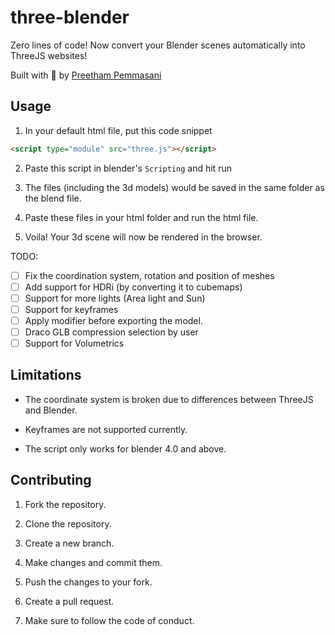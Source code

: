 # three-blender
Zero lines of code! Now convert your Blender scenes automatically into ThreeJS websites! 

Built with 💖 by [Preetham Pemmasani](https://github.com/ppmpreetham)

## Usage
1. In your default html file, put this code snippet 
```html
<script type="module" src="three.js"></script>
```
2. Paste this script in blender's `Scripting` and hit run

3. The files (including the 3d models) would be saved in the same folder as the blend file.

4. Paste these files in your html folder and run the html file.

5. Voila! Your 3d scene will now be rendered in the browser.

TODO:
- [ ] Fix the coordination system, rotation and position of meshes
- [ ] Add support for HDRi (by converting it to cubemaps)
- [ ] Support for more lights (Area light and Sun)
- [ ] Support for keyframes
- [ ] Apply modifier before exporting the model.
- [ ] Draco GLB compression selection by user
- [ ] Support for Volumetrics

## Limitations

- The coordinate system is broken due to differences between ThreeJS and Blender.

- Keyframes are not supported currently.

- The script only works for blender 4.0 and above.

## Contributing
1. Fork the repository.

2. Clone the repository.

3. Create a new branch.

4. Make changes and commit them.

5. Push the changes to your fork.

6. Create a pull request.

7. Make sure to follow the code of conduct.